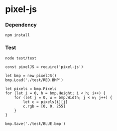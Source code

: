 # pixel-js


### Dependency
```
npm install
```
### Test
```
node test/test
```
```
const pixelJS = require('pixel-js')

let bmp = new pixelJS()
bmp.Load('./test/RED.BMP')

let pixels = bmp.Pixels
for (let i = 0, h = bmp.Height; i < h; i++) {
    for (let j = 0, w = bmp.Width; j < w; j++) {
        let c = pixels[i][j]
        c.rgb = [0, 0, 255]
    }
}

bmp.Save('./test/BLUE.bmp')
```